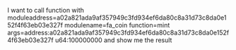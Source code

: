 I want to call function with
moduleaddress=a02a821ada9af357949c3fd934ef6da80c8a31d73c8da0e152f4f63eb03e327f
modulename=fa_coin
function=mint
args=address:a02a821ada9af357949c3fd934ef6da80c8a31d73c8da0e152f4f63eb03e327f u64:100000000 and show me the result
